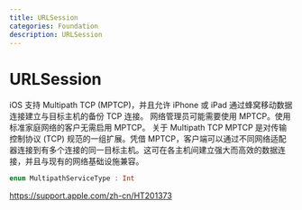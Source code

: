 ```yaml
---
title: URLSession
categories: Foundation
description: URLSession
---
```


# URLSession

iOS 支持 Multipath TCP (MPTCP)，并且允许 iPhone 或 iPad 通过蜂窝移动数据连接建立与目标主机的备份 TCP 连接。
网络管理员可能需要使用 MPTCP。使用标准家庭网络的客户无需启用 MPTCP。
关于 Multipath TCP
MPTCP 是对传输控制协议 (TCP) 规范的一组扩展。凭借 MPTCP，客户端可以通过不同网络适配器连接到有多个连接的同一目标主机。这可在各主机间建立强大而高效的数据连接，并且与现有的网络基础设施兼容。 

```swift
enum MultipathServiceType : Int
```


https://support.apple.com/zh-cn/HT201373